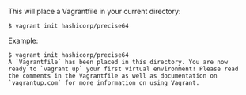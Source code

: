This will place a Vagrantfile in your current directory:
```shell
$ vagrant init hashicorp/precise64
```
Example:
```shell
$ vagrant init hashicorp/precise64
A `Vagrantfile` has been placed in this directory. You are now
ready to `vagrant up` your first virtual environment! Please read
the comments in the Vagrantfile as well as documentation on
`vagrantup.com` for more information on using Vagrant.
```
